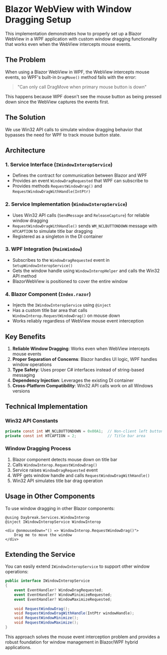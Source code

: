 # Blazor WebView with Window Dragging Setup

This implementation demonstrates how to properly set up a Blazor WebView in a WPF application with custom window dragging functionality that works even when the WebView intercepts mouse events.

## The Problem

When using a Blazor WebView in WPF, the WebView intercepts mouse events, so WPF's built-in `DragMove()` method fails with the error:
> "Can only call DragMove when primary mouse button is down"

This happens because WPF doesn't see the mouse button as being pressed down since the WebView captures the events first.

## The Solution

We use Win32 API calls to simulate window dragging behavior that bypasses the need for WPF to track mouse button state.

## Architecture

### 1. Service Interface (`IWindowInteropService`)
- Defines the contract for communication between Blazor and WPF
- Provides an event `WindowDragRequested` that WPF can subscribe to
- Provides methods `RequestWindowDrag()` and `RequestWindowDragWithHandle(IntPtr)`

### 2. Service Implementation (`WindowInteropService`)
- Uses Win32 API calls (`SendMessage` and `ReleaseCapture`) for reliable window dragging
- `RequestWindowDragWithHandle()` sends `WM_NCLBUTTONDOWN` message with `HTCAPTION` to simulate title bar dragging
- Registered as a singleton in the DI container

### 3. WPF Integration (`MainWindow`)
- Subscribes to the `WindowDragRequested` event in `SetupWindowInteropService()`
- Gets the window handle using `WindowInteropHelper` and calls the Win32 API method
- BlazorWebView is positioned to cover the entire window

### 4. Blazor Component (`Index.razor`)
- Injects the `IWindowInteropService` using `@inject`
- Has a custom title bar area that calls `WindowInterop.RequestWindowDrag()` on mouse down
- Works reliably regardless of WebView mouse event interception

## Key Benefits

1. **Reliable Window Dragging**: Works even when WebView intercepts mouse events
2. **Proper Separation of Concerns**: Blazor handles UI logic, WPF handles window operations
3. **Type Safety**: Uses proper C# interfaces instead of string-based messaging
4. **Dependency Injection**: Leverages the existing DI container
5. **Cross-Platform Compatibility**: Win32 API calls work on all Windows versions

## Technical Implementation

### Win32 API Constants
```csharp
private const int WM_NCLBUTTONDOWN = 0x00A1;  // Non-client left button down
private const int HTCAPTION = 2;              // Title bar area
```

### Window Dragging Process
1. Blazor component detects mouse down on title bar
2. Calls `WindowInterop.RequestWindowDrag()`
3. Service raises `WindowDragRequested` event
4. WPF gets window handle and calls `RequestWindowDragWithHandle()`
5. Win32 API simulates title bar drag operation

## Usage in Other Components

To use window dragging in other Blazor components:

```razor
@using Daybreak.Services.WindowInterop
@inject IWindowInteropService WindowInterop

<div @onmousedown="() => WindowInterop.RequestWindowDrag()">
    Drag me to move the window
</div>
```

## Extending the Service

You can easily extend `IWindowInteropService` to support other window operations:

```csharp
public interface IWindowInteropService
{
    event EventHandler? WindowDragRequested;
    event EventHandler? WindowMinimizeRequested;
    event EventHandler? WindowMaximizeRequested;
    
    void RequestWindowDrag();
    void RequestWindowDragWithHandle(IntPtr windowHandle);
    void RequestWindowMinimize();
    void RequestWindowMaximize();
}
```

This approach solves the mouse event interception problem and provides a robust foundation for window management in Blazor/WPF hybrid applications.